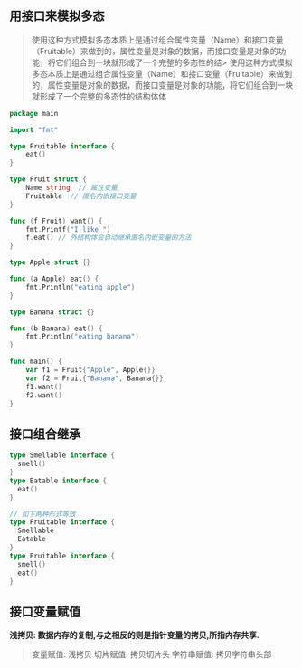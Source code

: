 <!-- toc -->
## 用接口来模拟多态
> 使用这种方式模拟多态本质上是通过组合属性变量（Name）和接口变量（Fruitable）来做到的，属性变量是对象的数据，而接口变量是对象的功能，将它们组合到一块就形成了一个完整的多态性的结> 使用这种方式模拟多态本质上是通过组合属性变量（Name）和接口变量（Fruitable）来做到的，属性变量是对象的数据，而接口变量是对象的功能，将它们组合到一块就形成了一个完整的多态性的结构体体
```go
package main

import "fmt"

type Fruitable interface {
    eat()
}

type Fruit struct {
    Name string  // 属性变量
    Fruitable  // 匿名内嵌接口变量
}

func (f Fruit) want() {
    fmt.Printf("I like ")
    f.eat() // 外结构体会自动继承匿名内嵌变量的方法
}

type Apple struct {}

func (a Apple) eat() {
    fmt.Println("eating apple")
}

type Banana struct {}

func (b Banana) eat() {
    fmt.Println("eating banana")
}

func main() {
    var f1 = Fruit{"Apple", Apple{}}
    var f2 = Fruit{"Banana", Banana{}}
    f1.want()
    f2.want()
}
```
## 接口组合继承
```go
type Smellable interface {
  smell()
}
type Eatable interface {
  eat()
}

// 如下两种形式等效
type Fruitable interface {
  Smellable
  Eatable
}
type Fruitable interface {
  smell()
  eat()
}
```
## 接口变量赋值
**浅拷贝: 数据内存的复制,与之相反的则是指针变量的拷贝,所指内存共享.**

  > 变量赋值: 浅拷贝
  > 切片赋值: 拷贝切片头
  > 字符串赋值: 拷贝字符串头部

